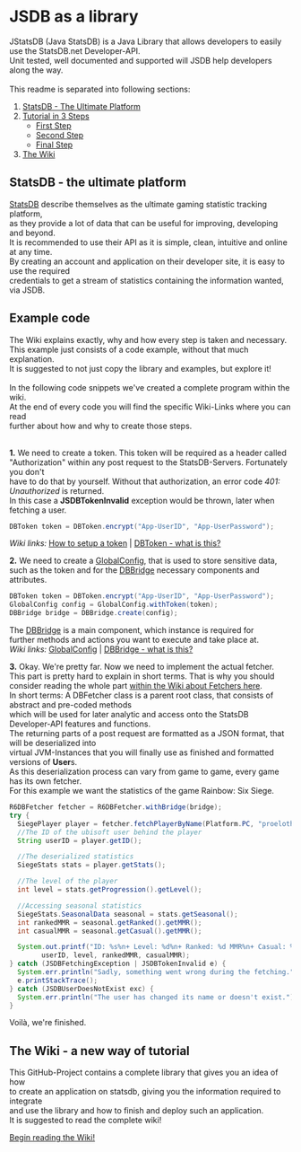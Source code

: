 # JSDB as a library
JStatsDB (Java StatsDB) is a Java Library that allows developers to easily use the StatsDB.net Developer-API.<br>
Unit tested, well documented and supported will JSDB help developers along the way.<br><br>
This readme is separated into following sections:
1. [StatsDB - The Ultimate Platform](https://github.com/mindcubr/JSDB#statsdb---the-ultimate-platform)
2. [Tutorial in 3 Steps](https://github.com/mindcubr/JSDB#example-code)
   * [First Step](https://github.com/mindcubr/JSDB#example-code)
   * [Second Step](https://github.com/mindcubr/JSDB#example-code)
   * [Final Step](https://github.com/mindcubr/JSDB#example-code)
3. [The Wiki](https://github.com/mindcubr/JSDB#the-wiki---a-new-way-of-tutorial)

## StatsDB - the ultimate platform
[StatsDB](https://statsdb.net/) describe themselves as the ultimate gaming statistic tracking platform,<br>
as they provide a lot of data that can be useful for improving, developing and beyond.<br>
It is recommended to use their API as it is simple, clean, intuitive and online at any time.<br>
By creating an account and application on their developer site, it is easy to use the required<br>
credentials to get a stream of statistics containing the information wanted, via JSDB.<br>

## Example code
The Wiki explains exactly, why and how every step is taken and necessary.<br>
This example just consists of a code example, without that much explanation.<br>
It is suggested to not just copy the library and examples, but explore it!<br><br>
In the following code snippets we've created a complete program within the wiki.<br>
At the end of every code you will find the specific Wiki-Links where you can read<br>
further about how and why to create those steps.<br><br>

**1.** We need to create a token. This token will be required as a header called<br>
"Authorization" within any post request to the StatsDB-Servers. Fortunately you don't<br>
have to do that by yourself. Without that authorization, an error code _401: Unauthorized_ is returned.<br>
In this case a **JSDBTokenInvalid** exception would be thrown, later when fetching a user.<br>
```java
DBToken token = DBToken.encrypt("App-UserID", "App-UserPassword");
```
_Wiki links:_
[How to setup a token](https://github.com/mindcubr/JSDB/wiki/Getting-Started#creating-an-application-for-statsdbnet) | [DBToken - what is this?](https://github.com/mindcubr/JSDB/wiki/The-Main-Components#dbtoken)

**2.** We need to create a [GlobalConfig](https://github.com/mindcubr/JSDB/wiki/The-Main-Components#globalconfig), that is used to store sensitive data,<br>
such as the token and for the [DBBridge](https://github.com/mindcubr/JSDB/wiki/The-Main-Components#dbbridge) necessary components and attributes.<br>
```java
DBToken token = DBToken.encrypt("App-UserID", "App-UserPassword");
GlobalConfig config = GlobalConfig.withToken(token);
DBBridge bridge = DBBridge.create(config);
```
The [DBBridge](https://github.com/mindcubr/JSDB/wiki/The-Main-Components#dbbridge) is a main component, which instance is required for<br>
further methods and actions you want to execute and take place at.<br>
_Wiki links:_
[GlobalConfig](https://github.com/mindcubr/JSDB/wiki/The-Main-Components#globalconfig) | [DBBridge - what is this?](https://github.com/mindcubr/JSDB/wiki/The-Main-Components#dbbridge)

**3.** Okay. We're pretty far. Now we need to implement the actual fetcher.<br>
This part is pretty hard to explain in short terms. That is why you should
consider reading the whole part [within the Wiki about Fetchers here](https://github.com/mindcubr/JSDB/wiki/The-Fetcher).<br>
In short terms: A DBFetcher class is a parent root class, that consists of abstract and pre-coded methods<br>
which will be used for later analytic and access onto the StatsDB Developer-API features and functions.<br>
The returning parts of a post request are formatted as a JSON format, that will be deserialized into<br>
virtual JVM-Instances that you will finally use as finished and formatted versions of **User**s.<br>
As this deserialization process can vary from game to game, every game has its own fetcher.<br>
For this example we want the statistics of the game Rainbow: Six Siege.<br>
```java
R6DBFetcher fetcher = R6DBFetcher.withBridge(bridge);
try {
  SiegePlayer player = fetcher.fetchPlayerByName(Platform.PC, "proelothrower");
  //The ID of the ubisoft user behind the player
  String userID = player.getID();

  //The deserialized statistics
  SiegeStats stats = player.getStats();

  //The level of the player
  int level = stats.getProgression().getLevel();

  //Accessing seasonal statistics
  SiegeStats.SeasonalData seasonal = stats.getSeasonal();
  int rankedMMR = seasonal.getRanked().getMMR();
  int casualMMR = seasonal.getCasual().getMMR();

  System.out.printf("ID: %s%n+ Level: %d%n+ Ranked: %d MMR%n+ Casual: %d MMR%n",
        userID, level, rankedMMR, casualMMR);
} catch (JSDBFetchingException | JSDBTokenInvalid e) {
  System.err.println("Sadly, something went wrong during the fetching.");
  e.printStackTrace();
} catch (JSDBUserDoesNotExist exc) {
  System.err.println("The user has changed its name or doesn't exist.");
}
```
Voilà, we're finished.

## The Wiki - a new way of tutorial
This GitHub-Project contains a complete library that gives you an idea of how<br>
to create an application on statsdb, giving you the information required to integrate<br>
and use the library and how to finish and deploy such an application.<br>
It is suggested to read the complete wiki!

[Begin reading the Wiki!](https://github.com/mindcubr/JSDB/wiki)
